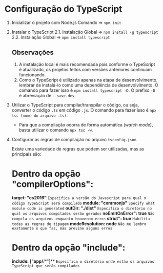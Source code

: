 # Configuração do TypeScript

1. Inicializar o projeto com Node.js
   Comando => `npm init`

2. Instalar o TypeScript
    2.1. Instalação Global => `npm install -g typescript`
    2.2. Instalação Global => `npm install typescript`

    ##   Observações  ##
    1. A instalação local é mais recomendada pois conforme o TypeScript é atualizado, os projetos feitos com versões anteriores continuam funcionando.
    2. Como o TypeScript é utilizado apenas na etapa de desenvolvimento, lembrar de instalá-lo como uma dependência de desenvolvimento. O comando para fazer isso é `npm install typescript -D`. O prefixo `-D` é abreviação de `--save-dev`.

3. Utilizar o TypeScript para compilar/transpilar o código, ou seja, converter o código `.ts` em código `.js`.
   O comando para fazer isso é `npx tsc (nome do arquivo .ts)`.
   - Para que a compilação ocorra de forma automática (*watch mode*), basta utilizar o comando `npx tsc -w`.

4. Configurar as regras de compilação no arquivo `tsconfig.json`.

   Existe uma variedade de regras que podem ser utilizadas, mas as principais são:
   
   # Dentro da opção "compilerOptions":
    **target: "es2016"**         `Especifica a versão do Javascript para qual o código TypeScript será compilado`
    **module: "commonjs"**       `Specify what module code is generated`
    **outDir: "./dist"**         `Especifica o diretório no qual os arquivos compilados serão gerados`
    **noEmitOnError": true**     `Não compila os arquivos enquanto houverem erros`
    **strict": true**            `Habilita todas as regras de tipagem`
    **modeResolution: node**     `Não me lembro exatamente o que faz, mas previne alguns erros` 

    # Dentro da opção "include":
    **include: ["app/**/*"]**     `Especifica o diretório onde estão os arquivos TypeScript que serão compilados`
    